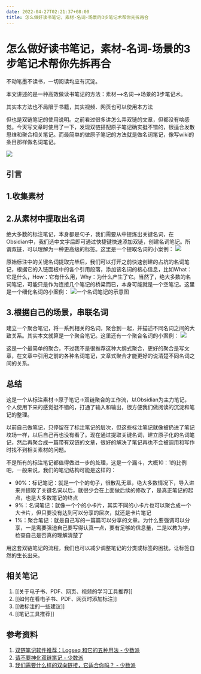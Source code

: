 ```yaml
---
date: 2022-04-27T02:21:37+08:00
title: 怎么做好读书笔记，素材-名词-场景的3步笔记术帮你先拆再合
---
```


# 怎么做好读书笔记，素材-名词-场景的3步笔记术帮你先拆再合

不动笔墨不读书，一切阅读均应有沉淀。

本文讲述的是一种高效做读书笔记的方法：素材-->名词-->场景的3步笔记术。

其实本方法也不局限于书籍，其实视频、网页也可以使用本方法

但也是双链笔记的使用说明。之前看过很多讲怎么弄双链的文章，但都没有啥感觉。今天写文章时使用了一下，发现双链搭配原子笔记确实挺不错的，很适合发散思维和聚合相关笔记。而最简单的做原子笔记的方法就是做名词笔记，像写wiki的条目那样做名词笔记。

![](https://yupic.oss-cn-shanghai.aliyuncs.com/202111110628452.png)


## 引言

## 1.收集素材



## 2.从素材中提取出名词

绝大多数的标注笔记，本身都是句子，我们需要从中提炼出关键名词，在Obsidian中，我们选中文字后即可通过快捷键快速添加双链，创建名词笔记。所谓双链，可以理解为一种更高级的标签。这里是一个提取名词的小案例：
![](https://yupic.oss-cn-shanghai.aliyuncs.com/202111110609527.png)

原始标注中的关键名词提取完毕后，我们可以打开之前快速创建的占坑的名词笔记，根据它的入链面板中的各个引用段落，添加该名词的核心信息，比如What：它是什么，How：它有什么用，Why：为什么产生了它。当然了，绝大多数的名词笔记，可能只是作为连接几个笔记的桥梁而已，本身可能就是一个空笔记。这里是一个细化名词的小案例：
![一个名词笔记的示意图](https://yupic.oss-cn-shanghai.aliyuncs.com/202111110614686.png)

## 3.根据自己的场景，串联名词
建立一个聚合笔记，将一系列相关的名词，聚合到一起，并描述不同名词之间的大致关系。其实本文就算是一个聚合笔记。这里还有一个聚合名词的小案例：
![](https://yupic.oss-cn-shanghai.aliyuncs.com/202111110613139.png)

这是一个最简单的聚合，不过我不是很推荐这种大纲式聚合，更好的聚合是写文章，在文章中引用之前的各种名词笔记，文章式聚合才能更好的说清楚不同名词之间的关系。

## 总结

这是一个从标注素材->原子笔记->双链聚合的工作流，以Obsidian为主力笔记，个人使用下来的感觉挺不错的，打通了输入和输出，很方便我们做阅读的沉淀和笔记的整理。

以前自己做笔记，只停留在了标注笔记的层次，但这些标注笔记就像被扔进了笔记坟场一样，以后自己再也没有看了。现在通过提取关键名词，建立原子化的名词笔记，然后再聚合成一篇带有双链的文章，很好的解决了笔记再也不会被调用和写作时找不到相关素材的问题。

不是所有的标注笔记都值得做进一步的处理，这是一个漏斗，大概10：1的比例吧，一般来说，我们的笔记结构可能是这样的：
- 90%：标记笔记：就是一个个的句子，很散乱无章，绝大多数情况下，导入进来并提取了关键名词以后，就很少会在上面做后续的修改了，是真正笔记的起点，也是大多数笔记的终点
- 9%：名词笔记：就像一个个的小卡片，其实不同的小卡片也可以聚合成一个大卡片，但只要没有达到可以分享的层次，就还是卡片笔记
- 1%：聚合笔记：就是自己写的一篇篇可以分享的文章。为什么要强调可以分享，一是需要强迫自己要写得认真一点，要有足够的信息量，二是以教为学，检查自己是否真的理解清楚了

用这套双链笔记的流程，我们也可以减少调整笔记的分类或标签的困扰，让标签自然的生长出来。

## 相关笔记

1. [[关于电子书、PDF、网页、视频的学习工具推荐]]
2. [[如何在看电子书、PDF、网页时添加标注]]
3. [[做标注的一些建议]]
4. [[笔记工具推荐]]

## 参考资料

1. [双链笔记软件推荐：Logseq 和它的五种用法 - 少数派](https://sspai.com/post/69503) 
2. [请不要神化双链笔记 - 少数派](https://sspai.com/post/65273)
3. [我们需要什么样的双向链接，它适合你吗？ - 少数派](https://sspai.com/post/67996)